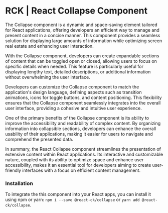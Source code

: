 # RCK | React Collapse Component

The Collapse component is a dynamic and space-saving element tailored for React applications, offering developers an efficient way to manage and present content in a concise manner. This component provides a seamless solution for displaying large amounts of information while optimizing screen real estate and enhancing user interaction.

With the Collapse component, developers can create expandable sections of content that can be toggled open or closed, allowing users to focus on specific details when needed. This feature is particularly useful for displaying lengthy text, detailed descriptions, or additional information without overwhelming the user interface.

Developers can customize the Collapse component to match the application's design language, defining aspects such as transition animations, icons for toggle buttons, and content positioning. This flexibility ensures that the Collapse component seamlessly integrates into the overall user interface, providing a cohesive and intuitive user experience.

One of the primary benefits of the Collapse component is its ability to improve the accessibility and readability of complex content. By organizing information into collapsible sections, developers can enhance the overall usability of their applications, making it easier for users to navigate and comprehend the presented data.

In summary, the React Collapse component streamlines the presentation of extensive content within React applications. Its interactive and customizable nature, coupled with its ability to optimize space and enhance user accessibility, makes it an essential tool for developers aiming to create user-friendly interfaces with a focus on efficient content management.

### Installation 

To integrate the this component into your React apps, you can install it using npm or yarn: `npm i --save @react-ck/collapse` or `yarn add @react-ck/collapse`.
